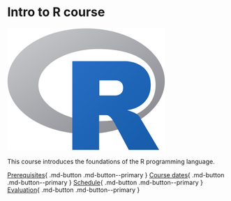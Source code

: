 # Intro to R course

![The R logo](r_logo_50.png)

This course introduces the foundations of the R programming language.

[Prerequisites](prerequisites.md){ .md-button .md-button--primary }
[Course dates](course_dates.md){ .md-button .md-button--primary }
[Schedule](schedule.md){ .md-button .md-button--primary }
[Evaluation](evaluation.md){ .md-button .md-button--primary }


